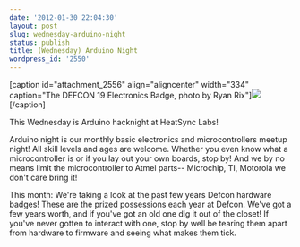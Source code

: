 ```yaml
---
date: '2012-01-30 22:04:30'
layout: post
slug: wednesday-arduino-night
status: publish
title: (Wednesday) Arduino Night
wordpress_id: '2550'
---
```


[caption id="attachment_2556" align="aligncenter" width="334" caption="The DEFCON 19 Electronics Badge, photo by Ryan Rix"]![](http://www.heatsynclabs.org/wp-content/uploads/2012/01/6794137325_a77a5cfa92.jpg)[/caption]

This Wednesday is Arduino hacknight at HeatSync Labs!








Arduino night is our monthly basic electronics and microcontrollers meetup night! All skill levels and ages are welcome. Whether you even know what a microcontroller is or if you lay out your own boards, stop by! And we by no means limit the microcontroller to Atmel parts-- Microchip, TI, Motorola we don't care bring it!




This month: We're taking a look at the past few years Defcon hardware badges! These are the prized possessions each year at Defcon. We've got a few years worth, and if you've got an old one dig it out of the closet! If you've never gotten to interact with one, stop by well be tearing them apart from hardware to firmware and seeing what makes them tick.






